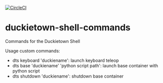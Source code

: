 [![CircleCI](https://circleci.com/gh/duckietown/duckietown-shell-commands.svg?style=shield)](https://circleci.com/gh/duckietown/duckietown-shell-commands)

# duckietown-shell-commands

Commands for the Duckietown Shell

Usage custom commands:

- dts keyboard 'duckiename': launch keyboard teleop
- dts base 'duckiename' 'python script path': launch base container with python script
- dts shutdown 'duckiename': shutdown base container
